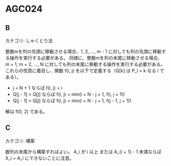 # AGC024

## B
カテゴリ: しゃくとり法

整数mを列の先頭に移動させる場合、1, 2, ..., m - 1 に対しても列の先頭に移動する操作を実行する必要がある。
同様に、整数mを列の末尾に移動させる場合、m + 1, m + 2, ..., N に対しても列の末尾に移動する操作を実行する必要がある。
これらの性質に着目し、関数 f(i, j) を以下で定義する（Q[k] は P_l = k なる l である）。

* j = N + 1 ならば f(i, j) = i
* Q[j - 1] < Q[j] ならば f(i, j) = min(i + N - j + 1, f(i, j + 1))
* Q[j - 1] > Q[j] ならば f(i, j) = min(i + N - j + 1, f(j - 1, j + 1))

解は f(0, 2) である。

## C
カテゴリ: 構築

数列の末尾から構築すればよい。
A_i が i 以上 または A_{i + 1} - 1 未満ならば X_i = A_i にできないことに注意。
